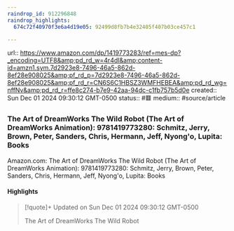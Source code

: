 ```yaml
---
raindrop_id: 912296848
raindrop_highlights:
  674c72f40970f3e6a4d19e05: 92499d8fb7b4e32405f407b03ce457c1

---
```


url:: https://www.amazon.com/dp/1419773283/ref=mes-dp?_encoding=UTF8&amp;pd_rd_w=4r4dI&amp;content-id=amzn1.sym.7d2923e8-7496-46a5-862d-8ef28e908025&amp;pf_rd_p=7d2923e8-7496-46a5-862d-8ef28e908025&amp;pf_rd_r=CN6S6C1HBSZ3WMFHEBEA&amp;pd_rd_wg=nffNv&amp;pd_rd_r=ffe8c274-b7e9-42aa-94dc-c1fb757b5d0e
created:: Sun Dec 01 2024 09:30:12 GMT-0500
status:: #🟥
medium:: #source/article


### The Art of DreamWorks The Wild Robot (The Art of DreamWorks Animation): 9781419773280: Schmitz, Jerry, Brown, Peter, Sanders, Chris, Hermann, Jeff, Nyong&#39;o, Lupita: Books

Amazon.com: The Art of DreamWorks The Wild Robot (The Art of DreamWorks Animation): 9781419773280: Schmitz, Jerry, Brown, Peter, Sanders, Chris, Hermann, Jeff, Nyong&#39;o, Lupita: Books

#### Highlights

> [!quote]+ Updated on Sun Dec 01 2024 09:30:12 GMT-0500
>
> The Art of DreamWorks The Wild Robot
